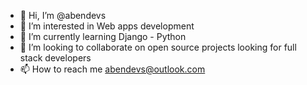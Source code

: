 - 👋 Hi, I’m @abendevs
- 👀 I’m interested in Web apps development
- 🌱 I’m currently learning Django - Python
- 💞️ I’m looking to collaborate on open source projects looking for full stack developers
- 📫 How to reach me abendevs@outlook.com

<!---
abendevs/abendevs is a ✨ special ✨ repository because its `README.md` (this file) appears on your GitHub profile.
You can click the Preview link to take a look at your changes.
--->
